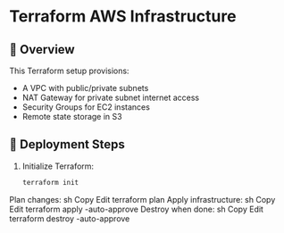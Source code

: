 # Terraform AWS Infrastructure

## 📌 Overview
This Terraform setup provisions:
- A VPC with public/private subnets
- NAT Gateway for private subnet internet access
- Security Groups for EC2 instances
- Remote state storage in S3

## 🚀 Deployment Steps
1. Initialize Terraform:
   ```sh
   terraform init
Plan changes:
sh
Copy
Edit
terraform plan
Apply infrastructure:
sh
Copy
Edit
terraform apply -auto-approve
Destroy when done:
sh
Copy
Edit
terraform destroy -auto-approve
